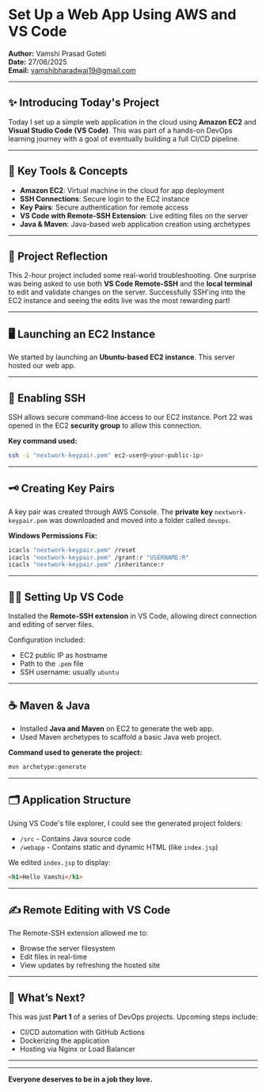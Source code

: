 
# Set Up a Web App Using AWS and VS Code  
**Author:** Vamshi Prasad Goteti  
**Date:** 27/06/2025  
**Email:** vamshibharadwaj19@gmail.com  

---

## ✨ Introducing Today's Project  
Today I set up a simple web application in the cloud using **Amazon EC2** and **Visual Studio Code (VS Code)**. This was part of a hands-on DevOps learning journey with a goal of eventually building a full CI/CD pipeline.

---

## 🔧 Key Tools & Concepts  
- **Amazon EC2**: Virtual machine in the cloud for app deployment  
- **SSH Connections**: Secure login to the EC2 instance  
- **Key Pairs**: Secure authentication for remote access  
- **VS Code with Remote-SSH Extension**: Live editing files on the server  
- **Java & Maven**: Java-based web application creation using archetypes  

---

## 🚀 Project Reflection  
This 2-hour project included some real-world troubleshooting. One surprise was being asked to use both **VS Code Remote-SSH** and the **local terminal** to edit and validate changes on the server. Successfully SSH'ing into the EC2 instance and seeing the edits live was the most rewarding part!

---

## 🖥️ Launching an EC2 Instance  
We started by launching an **Ubuntu-based EC2 instance**. This server hosted our web app.  

---

## 🔐 Enabling SSH  
SSH allows secure command-line access to our EC2 instance. Port 22 was opened in the EC2 **security group** to allow this connection.

**Key command used:**
```bash
ssh -i "nextwork-keypair.pem" ec2-user@<your-public-ip>
```

---

## 🗝️ Creating Key Pairs  
A key pair was created through AWS Console. The **private key** `nextwork-keypair.pem` was downloaded and moved into a folder called `devops`.

**Windows Permissions Fix:**
```bash
icacls "nextwork-keypair.pem" /reset
icacls "nextwork-keypair.pem" /grant:r "USERNAME:R"
icacls "nextwork-keypair.pem" /inheritance:r
```

---

## 🧑‍💻 Setting Up VS Code  
Installed the **Remote-SSH extension** in VS Code, allowing direct connection and editing of server files.

Configuration included:
- EC2 public IP as hostname
- Path to the `.pem` file
- SSH username: usually `ubuntu`

---

## ☕ Maven & Java  
- Installed **Java and Maven** on EC2 to generate the web app.  
- Used Maven archetypes to scaffold a basic Java web project.

**Command used to generate the project:**
```bash
mvn archetype:generate
```

---

## 🗂️ Application Structure  
Using VS Code's file explorer, I could see the generated project folders:
- `/src` - Contains Java source code
- `/webapp` - Contains static and dynamic HTML (like `index.jsp`)

We edited `index.jsp` to display:
```html
<h1>Hello Vamshi</h1>
```

---

## ✍️ Remote Editing with VS Code  
The Remote-SSH extension allowed me to:
- Browse the server filesystem  
- Edit files in real-time  
- View updates by refreshing the hosted site  

---

## 📅 What’s Next?  
This was just **Part 1** of a series of DevOps projects. Upcoming steps include:
- CI/CD automation with GitHub Actions  
- Dockerizing the application  
- Hosting via Nginx or Load Balancer  

---

 

---

**Everyone deserves to be in a job they love.**
